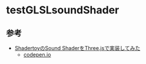 # testGLSLsoundShader

## 参考

- [ShadertoyのSound ShaderをThree.jsで実装してみた](https://blog.amagi.dev/entry/2017/12/16/013121)
    - [codepen.io](https://codepen.io/fand/pen/baVdpK)